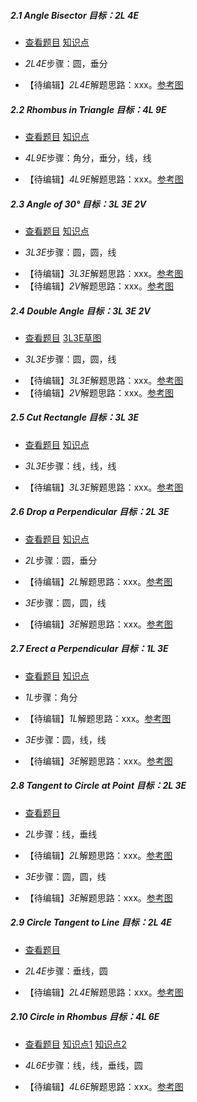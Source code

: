 ##### 2.1 Angle Bisector *目标：2L 4E*
- [查看题目](images/level/bisect-angle.png) [知识点](images/hints/Fact-Isosceles.png) 
+ *2L4E*步骤：圆，垂分
- 【待编辑】*2L4E*解题思路：xxx。[参考图](images/solved/2.1.2L4E.png)


##### 2.2 Rhombus in Triangle *目标：4L 9E*
- [查看题目](images/level/rhombus-in-triangle.png) [知识点](images/hints/Fact-RhombusDiagonals.png) 
+ *4L9E*步骤：角分，垂分，线，线
- 【待编辑】*4L9E*解题思路：xxx。[参考图](images/solved/2.2.4L9E.png)


##### 2.3 Angle of 30° *目标：3L 3E 2V*
- [查看题目](images/level/angle30.png) [知识点](images/hints/Fact-CentralAngle.png) 
+ *3L3E*步骤：圆，圆，线
- 【待编辑】*3L3E*解题思路：xxx。[参考图](images/solved/2.3.3L3E.png)
- 【待编辑】*2V*解题思路：xxx。[参考图](images/solved/2.3.2V.png)


##### 2.4 Double Angle *目标：3L 3E 2V*
- [查看题目](images/level/double-angle.png) [3L3E草图](images/hints/Draft-DoubleAngle.png) 
+ *3L3E*步骤：圆，圆，线
- 【待编辑】*3L3E*解题思路：xxx。[参考图](images/solved/2.4.3L3E.png)
- 【待编辑】*2V*解题思路：xxx。[参考图](images/solved/2.4.2V.png)


##### 2.5 Cut Rectangle *目标：3L 3E*
- [查看题目](images/level/cut-rectangle.png) [知识点](images/hints/Fact-RectCenter.png) 
+ *3L3E*步骤：线，线，线
- 【待编辑】*3L3E*解题思路：xxx。[参考图](images/solved/2.5.3L3E.png)


##### 2.6 Drop a Perpendicular *目标：2L 3E*
- [查看题目](images/level/drop-perp.png) [知识点](images/hints/Fact-MirrorSymmetry.png) 
+ *2L*步骤：圆，垂分
- 【待编辑】*2L*解题思路：xxx。[参考图](images/solved/2.6.2L.png)
+ *3E*步骤：圆，圆，线
- 【待编辑】*3E*解题思路：xxx。[参考图](images/solved/2.6.3E.png)


##### 2.7 Erect a Perpendicular *目标：1L 3E*
- [查看题目](images/level/erect-perp.png) [知识点](images/hints/Fact-Thales90.png) 
+ *1L*步骤：角分
- 【待编辑】*1L*解题思路：xxx。[参考图](images/solved/2.7.1L.png)
+ *3E*步骤：圆，线，线
- 【待编辑】*3E*解题思路：xxx。[参考图](images/solved/2.7.3E.png)


##### 2.8 Tangent to Circle at Point *目标：2L 3E*
- [查看题目](images/level/tangent1.png) 
+ *2L*步骤：线，垂线
- 【待编辑】*2L*解题思路：xxx。[参考图](images/solved/2.8.2L.png)
+ *3E*步骤：圆，圆，线
- 【待编辑】*3E*解题思路：xxx。[参考图](images/solved/2.8.3E.png)


##### 2.9 Circle Tangent to Line *目标：2L 4E*
- [查看题目](images/level/circle-tangent-l.png) 
+ *2L4E*步骤：垂线，圆
- 【待编辑】*2L4E*解题思路：xxx。[参考图](images/solved/2.9.2L4E.png)


##### 2.10 Сircle in Rhombus *目标：4L 6E*
- [查看题目](images/level/circle-in-rhombus.png) [知识点1](images/hints/Fact-RhombusDiagonals.png) [知识点2](images/hints/Fact-Tangent.png) 
+ *4L6E*步骤：线，线，垂线，圆
- 【待编辑】*4L6E*解题思路：xxx。[参考图](images/solved/2.10.4L6E.png)

